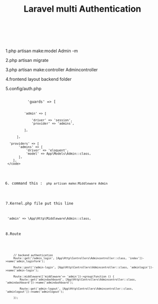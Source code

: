 # <header> Laravel multi Authentication </header>


1.php artisan make:model Admin -m

2.php artisan migrate

3.php artisan make:controller Admincontroller

4.frontend layout backend folder

5.config/auth.php

   <code>
          'guards' => [
   
              'admin' => [
   
                  'driver' => 'session',
                  'provider' => 'admins',
   
              ],
   
          ],

      'providers' => [
           'admins' => [
               'driver' => 'eloquent',
               'model' => App\Models\Admin::class,
           ],
        ],
     </code>
     
6. command this : <code>  php artisan make:Middleware Admin </code>

7.Kernel.php file  put this line  

<code>   'admin' => \App\Http\Middleware\Admin::class,    </code> 

8.Route

<code>
   
         // backend authentication 
         Route::get('/admin_login', [App\Http\Controllers\Admincontroller::class, 'index'])->name('admin_loginform');

         Route::post('/admin-login', [App\Http\Controllers\Admincontroller::class, 'adminlogin'])->name('admin-login');

         Route::middleware(['middleware'=> 'admin'])->group(function () {
             Route::get('admindashboard', [App\Http\Controllers\Admincontroller::class, 'admindashboard'])->name('admindashboard');

             Route::get('admin-logout', [App\Http\Controllers\Admincontroller::class, 'adminlogout'])->name('adminlogout');

         });
   
</code>
